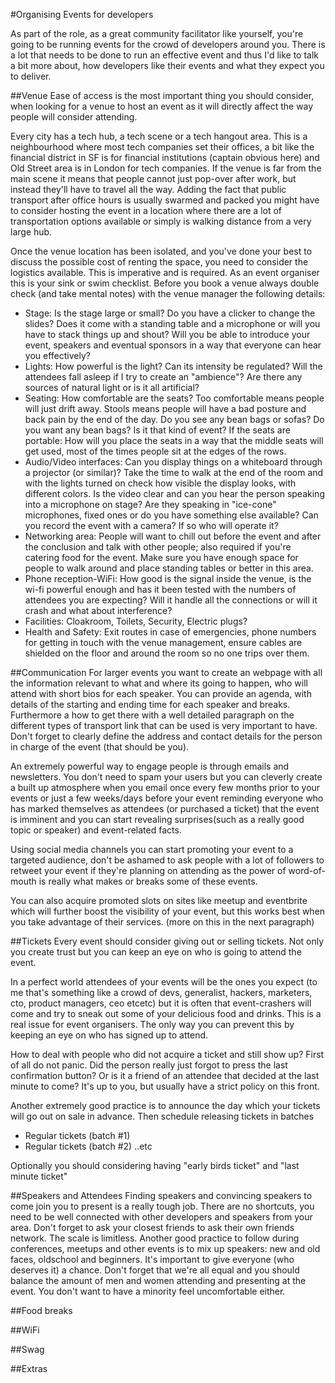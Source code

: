 #Organising Events for developers

As part of the role, as a great community facilitator like yourself, you're going to be running events for the crowd of developers around you.
There is a lot that needs to be done to run an effective event and thus I'd like to talk a bit more about, how developers like their events and what they expect you to deliver.

##Venue
Ease of access is the most important thing you should consider, when looking for a venue to host an event as it will directly affect the way people will consider attending.

Every city has a tech hub, a tech scene or a tech hangout area. This is a neighbourhood where most tech companies set their offices, a bit like the financial district in SF is for financial institutions (captain obvious here) and Old Street area is in London for tech companies. If the venue is far from the main scene it means that people cannot just pop-over after work, but instead they'll have to travel all the way. Adding the fact that public transport after office hours is usually swarmed and packed you might have to consider hosting the event in a location where there are a lot of transportation options available or simply is walking distance from a very large hub.

Once the venue location has been isolated, and you've done your best to discuss the possible cost of renting the space, you need to consider the logistics available. This is imperative and is required. As an event organiser this is your sink or swim checklist.
Before you book a venue always double check (and take mental notes) with the venue manager the following details:

- Stage: Is the stage large or small? Do you have a clicker to change the slides? Does it come with a standing table and a microphone or will you have to stack things up and shout? Will you be able to introduce your event, speakers and eventual sponsors in a way that everyone can hear you effectively?
- Lights: How powerful is the light? Can its intensity be regulated? Will the attendees fall asleep if I try to create an "ambience"? Are there any sources of natural light or is it all artificial?
- Seating: How comfortable are the seats? Too comfortable means people will just drift away. Stools means people will have a bad posture and back pain by the end of the day. Do you see any bean bags or sofas? Do you want any bean bags? Is it that kind of event? If the seats are portable: How will you place the seats in a way that the middle seats will get used, most of the times people sit at the edges of the rows.
- Audio/Video interfaces: Can you display things on a whiteboard through a projector (or similar)? Take the time to walk at the end of the room and with the lights turned on check how visible the display looks, with different colors. Is the video clear and can you hear the person speaking into a microphone on stage? Are they speaking in "ice-cone" microphones, fixed ones or do you have something else available? Can you record the event with a camera? If so who will operate it?
- Networking area: People will want to chill out before the event and after the conclusion and talk with other people; also required if you're catering food for the event. Make sure you have enough space for people to walk around and place standing tables or better in this area.
- Phone reception-WiFi: How good is the signal inside the venue, is the wi-fi powerful enough and has it been tested with the numbers of attendees you are expecting? Will it handle all the connections or will it crash and what about interference?
- Facilities: Cloakroom, Toilets, Security, Electric plugs?
- Health and Safety: Exit routes in case of emergencies, phone numbers for getting in touch with the venue management, ensure cables are shielded on the floor and around the room so no one trips over them. 

##Communication
For larger events you want to create an webpage with all the information relevant to what and where its going to happen, who will attend with short bios for each speaker. You can provide an agenda, with details of the starting and ending time for each speaker and breaks. Furthermore a how to get there with a well detailed paragraph on the different types of transport link that can be used is very important to have. Don't forget to clearly define the address and contact details for the person in charge of the event (that should be you).

An extremely powerful way to engage people is through emails and newsletters. You don't need to spam your users but you can cleverly create a built up atmosphere when you email once every few months prior to your events or just a few weeks/days before your event reminding everyone who has marked themselves as attendees (or purchased a ticket) that the event is imminent and you can start revealing surprises(such as a really good topic or speaker) and event-related facts.

Using social media channels you can start promoting your event to a targeted audience, don't be ashamed to ask people with a lot of followers to retweet your event if they're planning on attending as the power of word-of-mouth is really what makes or breaks some of these events.

You can also acquire promoted slots on sites like meetup and eventbrite which will further boost the visibility of your event, but this works best when you take advantage of their services. (more on this in the next paragraph)

##Tickets
Every event should consider giving out or selling tickets. Not only you create trust but you can keep an eye on who is going to attend the event.

In a perfect world attendees of your events will be the ones you expect (to me that's something like a crowd of devs, generalist, hackers, marketers, cto, product managers, ceo etcetc) but it is often that event-crashers will come and try to sneak out some of your delicious food and drinks. This is a real issue for event organisers. The only way you can prevent this by keeping an eye on who has signed up to attend.

How to deal with people who did not acquire a ticket and still show up? 
First of all do not panic. Did the person really just forgot to press the last confirmation button? Or is it a friend of an attendee that decided at the last minute to come? It's up to you, but usually have a strict policy on this front.

Another extremely good practice is to announce the day which your tickets will go out on sale in advance. Then schedule releasing tickets in batches
- Regular tickets (batch #1)
- Regular tickets (batch #2)
..etc

Optionally you should considering having "early birds ticket" and "last minute ticket"

##Speakers and Attendees
Finding speakers and convincing speakers to come join you to present is a really tough job. There are no shortcuts, you need to be well connected with other developers and speakers from your area. Don't forget to ask your closest friends to ask their own friends network. The scale is limitless.
Another good practice to follow during conferences, meetups and other events is to mix up speakers: new and old faces, oldschool and beginners. It's important to give everyone (who deserves it) a chance.
Don't forget that we're all equal and you should balance the amount of men and women attending and presenting at the event. You don't want to have a minority feel uncomfortable either.

##Food breaks

##WiFi

##Swag

##Extras
